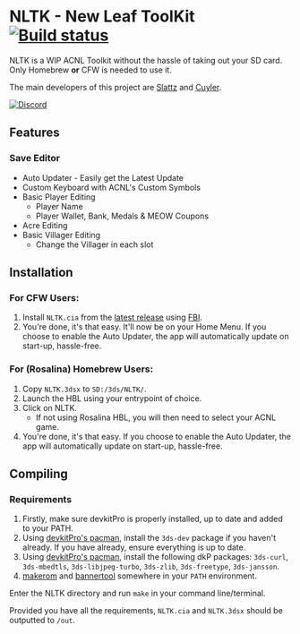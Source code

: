 # NLTK - New Leaf ToolKit [![Build status](https://ci.appveyor.com/api/projects/status/dvqruc40q9fyes5r/branch/master?svg=true)](https://ci.appveyor.com/project/Slattz/nltk/branch/master)

NLTK is a WIP ACNL Toolkit without the hassle of taking out your SD card. Only Homebrew **or** CFW is needed to use it.

The main developers of this project are [Slattz](https://github.com/Slattz) and [Cuyler](https://github.com/Cuyler36).

[![Discord](https://discordapp.com/api/guilds/437592048057450508/widget.png?style=banner2)](https://discord.gg/j2VUBBv)

## Features

### Save Editor

* Auto Updater - Easily get the Latest Update
* Custom Keyboard with ACNL's Custom Symbols
* Basic Player Editing
  * Player Name
  * Player Wallet, Bank, Medals & MEOW Coupons
* Acre Editing
* Basic Villager Editing
  * Change the Villager in each slot

## Installation

### For CFW Users:

1. Install `NLTK.cia` from the [latest release](https://github.com/Slattz/NLTK/releases/latest) using [FBI](https://github.com/Steveice10/FBI/releases/latest).
2. You're done, it's that easy. It'll now be on your Home Menu. If you choose to enable the Auto Updater, the app will automatically update on start-up, hassle-free.

### For (Rosalina) Homebrew Users:

1. Copy `NLTK.3dsx` to `SD:/3ds/NLTK/`.
2. Launch the HBL using your entrypoint of choice.
3. Click on NLTK.
    * If not using Rosalina HBL, you will then need to select your ACNL game.
4. You're done, it's that easy. If you choose to enable the Auto Updater, the app will automatically update on start-up, hassle-free.

## Compiling

### Requirements

1. Firstly, make sure devkitPro is properly installed, up to date and added to your PATH.
2. Using [devkitPro's pacman](https://devkitpro.org/viewtopic.php?f=13&t=8702), install the `3ds-dev` package if you haven't already. If you have already, ensure everything is up to date.
3. Using [devkitPro's pacman](https://devkitpro.org/viewtopic.php?f=13&t=8702), install the following dkP packages: `3ds-curl`, `3ds-mbedtls`, `3ds-libjpeg-turbo`, `3ds-zlib`, `3ds-freetype`, `3ds-jansson`.
4. [makerom](http://3dbrew.org/wiki/Makerom) and [bannertool](https://github.com/Steveice10/bannertool) somewhere in your `PATH` environment.

Enter the NLTK directory and run `make` in your command line/terminal.

Provided you have all the requirements, `NLTK.cia` and `NLTK.3dsx` should be outputted to `/out`.
